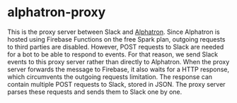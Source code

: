 # alphatron-proxy

This is the proxy server between Slack and [Alphatron](https://github.com/uhasselt-students/alphatron). Since Alphatron is hosted using Firebase Functions on the free Spark plan, outgoing requests to third parties are disabled. However, POST requests to Slack are needed for a bot to be able to respond to events. For that reason, we send Slack events to this proxy server rather than directly to Alphatron. When the proxy server forwards the message to Firebase, it also waits for a HTTP response, which circumvents the outgoing requests limitation. The response can contain multiple POST requests to Slack, stored in JSON. The proxy server parses these requests and sends them to Slack one by one.
